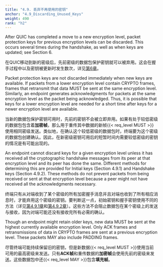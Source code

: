 ```yaml
---
title: "4.9. 丢弃不再使用的密钥"
anchor: "4.9_Discarding_Unused_Keys"
weight: 490
rank: "h2"
---
```


After QUIC has completed a move to a new encryption level, packet protection keys for previous encryption levels can be discarded. This occurs several times during the handshake, as well as when keys are updated; see Section 6.

在QUIC移动到新的密级后，先前密级的数据包保护密钥就可以被弃用。这会在握手过程中以及密钥被更新时发生数次，详见[第6章]()。

Packet protection keys are not discarded immediately when new keys are available. If packets from a lower encryption level contain CRYPTO frames, frames that retransmit that data MUST be sent at the same encryption level. Similarly, an endpoint generates acknowledgments for packets at the same encryption level as the packet being acknowledged. Thus, it is possible that keys for a lower encryption level are needed for a short time after keys for a newer encryption level are available.

当新的数据包保护密钥可用时，先前的密钥不会被立即弃用。如果有处于较低密级的数据包包含着**加密帧**，那么用于重传其中数据的新帧{{< req_level MUST >}}使用相同密级发送。类似地，在确认这个较低密级的数据包时，终端要为这个密级的数据包创建确认。因此，在新密级密钥可用后的短暂时间内需要较低密级的密钥的情况是有可能出现的。

An endpoint cannot discard keys for a given encryption level unless it has received all the cryptographic handshake messages from its peer at that encryption level and its peer has done the same. Different methods for determining this are provided for Initial keys (Section 4.9.1) and Handshake keys (Section 4.9.2). These methods do not prevent packets from being received or sent at that encryption level because a peer might not have received all the acknowledgments necessary.

终端只有从对端收到了某个密级的所有加密握手消息并且对端也收到了所有相应消息时，才能弃用这个密级的密钥。要判断这一点，初始密钥和握手密钥使用不同的方法（详见[第4.9.1章]()和[第4.9.2章]()）。这些方法不会阻止数据包在某个密级上的发送与接收，因为对端可能还没有接收完所有必需的确认。

Though an endpoint might retain older keys, new data MUST be sent at the highest currently available encryption level. Only ACK frames and retransmissions of data in CRYPTO frames are sent at a previous encryption level. These packets MAY also include PADDING frames.

尽管终端可能持续保留旧的密钥，但是新数据{{< req_level MUST >}}使用当前可用的最高密级来发送。只有**ACK帧**和重传数据的**加密帧**会使用先前的密级来发送。这些数据包中还{{< req_level MAY >}}包含**填充帧**。
